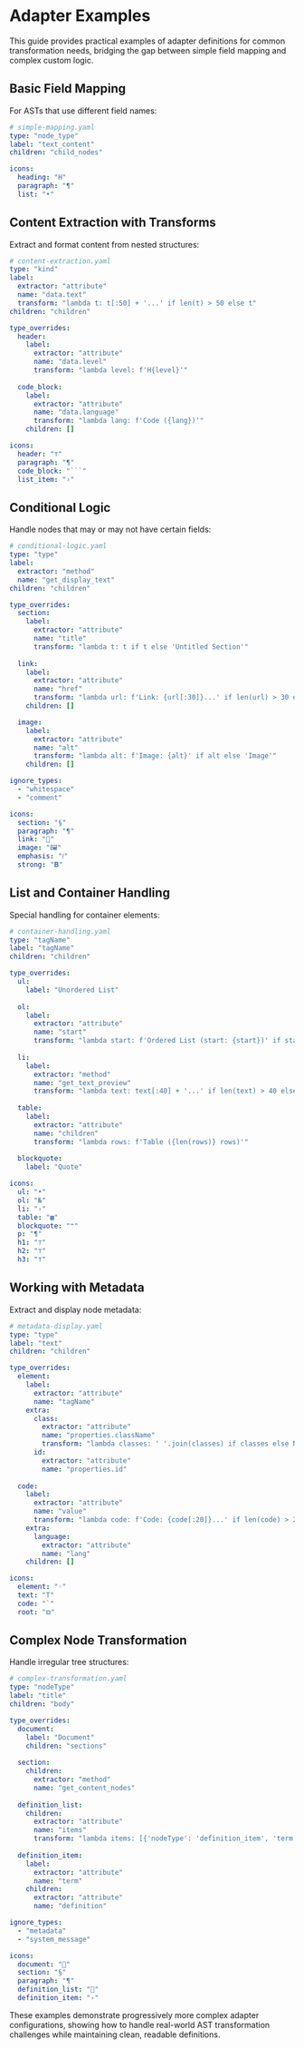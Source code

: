 # Adapter Examples

This guide provides practical examples of adapter definitions for common transformation needs, bridging the gap between simple field mapping and complex custom logic.

## Basic Field Mapping

For ASTs that use different field names:

```yaml
# simple-mapping.yaml
type: "node_type"
label: "text_content"
children: "child_nodes"

icons:
  heading: "H"
  paragraph: "¶"
  list: "•"
```

## Content Extraction with Transforms

Extract and format content from nested structures:

```yaml
# content-extraction.yaml
type: "kind"
label:
  extractor: "attribute"
  name: "data.text"
  transform: "lambda t: t[:50] + '...' if len(t) > 50 else t"
children: "children"

type_overrides:
  header:
    label:
      extractor: "attribute" 
      name: "data.level"
      transform: "lambda level: f'H{level}'"
  
  code_block:
    label:
      extractor: "attribute"
      name: "data.language"
      transform: "lambda lang: f'Code ({lang})'"
    children: []

icons:
  header: "⊤"
  paragraph: "¶"
  code_block: "```"
  list_item: "›"
```

## Conditional Logic

Handle nodes that may or may not have certain fields:

```yaml
# conditional-logic.yaml
type: "type"
label:
  extractor: "method"
  name: "get_display_text"
children: "children"

type_overrides:
  section:
    label:
      extractor: "attribute"
      name: "title"
      transform: "lambda t: t if t else 'Untitled Section'"
  
  link:
    label:
      extractor: "attribute"
      name: "href"
      transform: "lambda url: f'Link: {url[:30]}...' if len(url) > 30 else f'Link: {url}'"
    children: []

  image:
    label:
      extractor: "attribute"
      name: "alt"
      transform: "lambda alt: f'Image: {alt}' if alt else 'Image'"
    children: []

ignore_types:
  - "whitespace"
  - "comment"

icons:
  section: "§"
  paragraph: "¶"
  link: "🔗"
  image: "🖼"
  emphasis: "𝑖"
  strong: "𝐁"
```

## List and Container Handling

Special handling for container elements:

```yaml
# container-handling.yaml
type: "tagName"
label: "tagName"
children: "children"

type_overrides:
  ul:
    label: "Unordered List"
    
  ol:
    label:
      extractor: "attribute"
      name: "start"
      transform: "lambda start: f'Ordered List (start: {start})' if start else 'Ordered List'"
  
  li:
    label:
      extractor: "method"
      name: "get_text_preview"
      transform: "lambda text: text[:40] + '...' if len(text) > 40 else text"
  
  table:
    label:
      extractor: "attribute"
      name: "children"
      transform: "lambda rows: f'Table ({len(rows)} rows)'"
  
  blockquote:
    label: "Quote"

icons:
  ul: "•"
  ol: "№"
  li: "›"
  table: "▦"
  blockquote: "❝"
  p: "¶"
  h1: "⊤"
  h2: "⊤"
  h3: "⊤"
```

## Working with Metadata

Extract and display node metadata:

```yaml
# metadata-display.yaml
type: "type"
label: "text"
children: "children"

type_overrides:
  element:
    label:
      extractor: "attribute"
      name: "tagName"
    extra:
      class:
        extractor: "attribute"
        name: "properties.className"
        transform: "lambda classes: ' '.join(classes) if classes else None"
      id:
        extractor: "attribute"
        name: "properties.id"
  
  code:
    label:
      extractor: "attribute"
      name: "value"
      transform: "lambda code: f'Code: {code[:20]}...' if len(code) > 20 else f'Code: {code}'"
    extra:
      language:
        extractor: "attribute"
        name: "lang"
    children: []

icons:
  element: "◦"
  text: "T"
  code: "`"
  root: "⧉"
```

## Complex Node Transformation

Handle irregular tree structures:

```yaml
# complex-transformation.yaml
type: "nodeType"
label: "title"
children: "body"

type_overrides:
  document:
    label: "Document"
    children: "sections"
  
  section:
    children:
      extractor: "method"
      name: "get_content_nodes"
    
  definition_list:
    children:
      extractor: "attribute"
      name: "items"
      transform: "lambda items: [{'nodeType': 'definition_item', 'term': item['term'], 'definition': item['def']} for item in items]"
  
  definition_item:
    label:
      extractor: "attribute"
      name: "term"
    children:
      extractor: "attribute"
      name: "definition"

ignore_types:
  - "metadata"
  - "system_message"

icons:
  document: "📄"
  section: "§"
  paragraph: "¶"
  definition_list: "📝"
  definition_item: "›"
```

These examples demonstrate progressively more complex adapter configurations, showing how to handle real-world AST transformation challenges while maintaining clean, readable definitions.